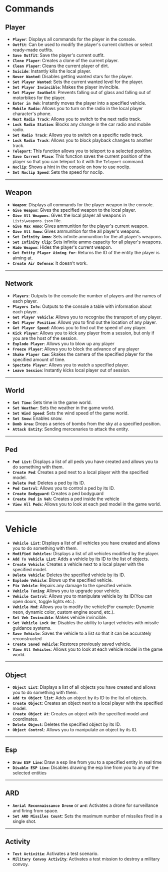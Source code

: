 # Commands

## Player
- **`Player`**: Displays all commands for the player in the console.
- **`Outfit`**: Can be used to modify the player's current clothes or select ready-made outfits.
- **`Save Outfit`**: Save the player's current outfit.
- **`Clone Player`**: Creates a clone of the current player.
- **`Clean Player`**: Cleans the current player of dirt.
- **`Suicide`**: Instantly kills the local player.
- **`Never Wanted`**: Disables getting wanted stars for the player.
- **`Set Player Wanted`**: Sets the current wanted level for the player.
- **`Set Player Invincible`**: Makes the player invincible.
- **`Set Player Seatbelt`**: Prevents falling out of glass and falling out of motorbikes for the player.
- **`Enter in Veh`**: Instantly moves the player into a specified vehicle.
- **`Mobile Radio`**: Allows you to turn on the radio in the local player character's phone.
- **`Next Radio Track`**: Allows you to switch to the next radio track.
- **`Lock Radio Station`**: Blocks any change in the car radio and mobile radio.
- **`Set Radio Track`**: Allows you to switch on a specific radio track.
- **`Lock Radio Track`**: Allows you to block playback changes to another track.
- **`Teleport`**: This function allows you to teleport to a selected position.
- **`Save Current Place`**: This function saves the current position of the player so that you can teleport to it with the `Teleport` command.
- **`Noclip`**: Shows a hint in the console on how to use noclip.
- **`Set Noclip Speed`**: Sets the speed for noclip.
---

## Weapon

- **`Weapon`**: Displays all commands for the player weapon in the console.
- **`Give Weapon`**: Gives the specified weapon to the local player.
- **`Give All Weapons`**: Gives the local player all weapons in `Lists\weapons.json` file.
- **`Give Max Ammo`**: Gives ammunition for the player's current weapon.
- **`Give All Ammo`**: Gives ammunition for the all player's weapons.
- **`Set Infinity Ammo`**: Sets infinite ammunition for the all player's weapons.
- **`Set Infinity Clip`**: Sets infinite ammo capacity for all player's weapons.
- **`Hide Weapon`**: Hides the player's current weapon.
- **`Get Entity Player Aiming for`**: Returns the ID of the entity the player is aiming at.
- **`Create Air Defense`**: It doesn't work.

---

## Network

- **`Players`**: Outputs to the console the number of players and the names of each player.
- **`Players Info`**: Outputs to the console a table with information about each player.
- **`Get Player Vehicle`**: Allows you to recognise the transport of any player.
- **`Get Player Position`**: Allows you to find out the location of any player.
- **`Get Player Speed`**: Allows you to find out the speed of any player.
- **`Kick Player`**: Allows you to kick any player from a session, but only if you are the host of the session.
- **`Explode Player`**: Allows you to blow up any player
- **`Freeze Player`**: Allows you to block the advance of any player
- **`Shake Player Cam`**: Skakes the camera of the specified player for the specified amount of time.
- **`Spectate Player`**: Allows you to watch a specified player.
- **`Leave Session`**: Instantly kicks local player out of session.
---

## World

- **`Set Time`**: Sets time in the game world.
- **`Set Weather`**: Sets the weather in the game world.
- **`Set Wind Speed`**: Sets the wind speed of the game world.
- **`Set Snow`**: Enables snow.
- **`Bomb Area`**: Drops a series of bombs from the sky at a specified position.
- **`Attack Entity`**: Sending mercenaries to attack the entity.

---

## Ped

- **`Ped List`**: Displays a list of all peds you have created and allows you to do something with them.
- **`Create Ped`**: Creates a ped next to a local player with the specified model.
- **`Delete Ped`**: Deletes a ped by its ID.
- **`Ped Control`**: Allows you to control a ped by its ID.
- **`Create Bodyguard`**: Creates a ped bodyguard
- **`Create Ped in Veh`**: Creates a ped inside the vehicle
- **`View All Peds`**: Allows you to look at each ped model in the game world.

---

# Vehicle

- **`Vehicle List`**: Displays a list of all vehicles you have created and allows you to do something with them.
- **`Modified Vehicles`**: Displays a list of all vehicles modified by the player.
- **`Add To Vehicle List`**: Adds a vehicle by its ID to the list of objects.
- **`Create Vehicle`**: Creates a vehicle next to a local player with the specified model.
- **`Delete Vehicle`**: Deletes the specified vehicle by its ID.
- **`Explode Vehicle`**: Blows up the specified vehicle.
- **`Fix Vehicle`**: Repairs any damage to the specified vehicle.
- **`Vehicle Tuning`**: Allows you to upgrade your vehicle.
- **`Vehicle Control`**: Allows you to manipulate vehicle by its ID(You can open doors, toggle lights etc.). 
- **`Vehicle Mod`**: Allows you to modify the vehicle(For example: Dynamic neon, dynamic color, custom engine sound, etc.).
- **`Set Veh Invincible`**: Makes vehicle invincible.
- **`Set Vehicle Lock On`**: Disables the ability to target vehicles with missile guidance systems.
- **`Save Vehicle`**: Saves the vehicle to a list so that it can be accurately reconstructed
- **`Create Saved Vehicle`**: Restores previously saved vehicle.
- **`View All Vehicles`**: Allows you to look at each vehicle model in the game world.

---

## Object
- **`Object List`**: Displays a list of all objects you have created and allows you to do something with them.
- **`Add to Object list`**: Adds an object by its ID to the list of objects.
- **`Create Object`**: Creates an object next to a local player with the specified model.
- **`Create Object At`**: Creates an object with the specified model and coordinates.
- **`Delete Object`**: Deletes the specified object by its ID.
- **`Object Control`**: Allows you to manipulate an object by its ID.

---

## Esp 
- **`Draw ESP Line`**: Draw a esp line from you to a specified entity in real time
- **`Disable ESP Line`**: Disables drawing the esp line from you to any of the selected entities

---

## ARD
- **`Aerial Reconnaissance Drone`** or **`ard`**: Activates a drone for surveillance and firing from space.
- **`Set ARD Missiles Count`**: Sets the maximum number of missiles fired in a single shot.

---

## Activity
- **`Test Activitie`**: Activates a test scenario.
- **`Military Convoy Activity`**: Activates a test mission to destroy a military convoy.
